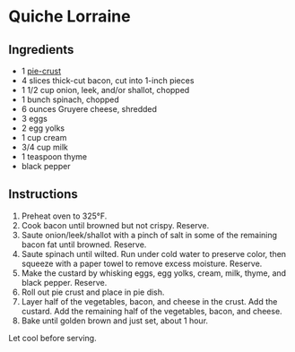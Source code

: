 # Quiche Lorraine

## Ingredients

- 1 [pie-crust](pie-crust.md)
- 4 slices thick-cut bacon, cut into 1-inch pieces
- 1 1/2 cup onion, leek, and/or shallot, chopped
- 1 bunch spinach, chopped
- 6 ounces Gruyere cheese, shredded
- 3 eggs
- 2 egg yolks
- 1 cup cream
- 3/4 cup milk
- 1 teaspoon thyme
- black pepper

## Instructions

1. Preheat oven to 325&deg;F.
2. Cook bacon until browned but not crispy. Reserve.
3. Saute onion/leek/shallot with a pinch of salt in some of the remaining bacon fat until browned. Reserve.
4. Saute spinach until wilted. Run under cold water to preserve color, then squeeze with a paper towel to remove excess moisture. Reserve.
5. Make the custard by whisking eggs, egg yolks, cream, milk, thyme, and black pepper. Reserve.
6. Roll out pie crust and place in pie dish.
7. Layer half of the vegetables, bacon, and cheese in the crust. Add the custard. Add the remaining half of the vegetables, bacon, and cheese.
8. Bake until golden brown and just set, about 1 hour.

Let cool before serving.

